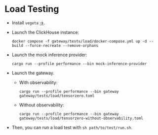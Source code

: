 # Load Testing

- Install `vegeta` [→](https://github.com/tsenart/vegeta).
- Launch the ClickHouse instance:

  ```
  docker compose -f gateway/tests/load/docker-compose.yml up -d --build --force-recreate --remove-orphans
  ```

- Launch the mock inference provider:

  ```
  cargo run --profile performance --bin mock-inference-provider
  ```

- Launch the gateway.

  - With observability:

    ```
    cargo run --profile performance --bin gateway gateway/tests/load/tensorzero.toml
    ```

  - Without observability:

    ```
    cargo run --profile performance --bin gateway gateway/tests/load/tensorzero-without-observability.toml
    ```

- Then, you can run a load test with `sh path/to/test/run.sh`.
